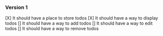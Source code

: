 ### Version 1
[X] It should have a place to store todos
[X] It should have a way to display todos
[] It should have a way to add todos
[] It should have a way to edit todos
[] It should have a way to remove todos